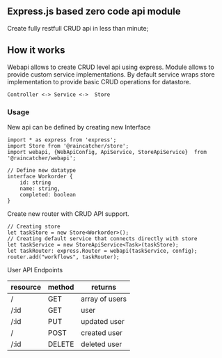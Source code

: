 ## Express.js based zero code api module

Create fully restfull CRUD api in less than minute;

## How it works

Webapi allows to create CRUD level api using express.
Module allows to provide custom service implementations.
By default service wraps store implementation to provide basic CRUD operations for datastore.

```
Controller <-> Service <->  Store
```

### Usage

New api can be defined by creating new Interface

```
import * as express from 'express';
import Store from '@raincatcher/store';
import webapi, {WebApiConfig, ApiService, StoreApiService}  from '@raincatcher/webapi';

// Define new datatype
interface Workorder {
    id: string
    name: string,
    completed: boolean
}
```

Create new router with CRUD API support.

```
// Creating store
let taskStore = new Store<Workorder>();
// Creating default service that connects directly with store
let taskService = new StoreApiService<Task>(taskStore);
let taskRouter: express.Router = webapi(taskService, config);
router.add("workflows", taskRouter);
```


User API Endpoints


 | resource | method | returns       |
 | -------- | ------ | --------------|
 | /        | GET    | array of users|
 | /:id     | GET    | user          |
 | /:id     | PUT    | updated user  |
 | /        | POST   | created user  |
 | /:id     | DELETE | deleted user  |

